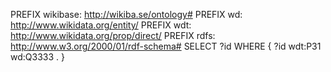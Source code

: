 PREFIX wikibase: <http://wikiba.se/ontology#> PREFIX wd: <http://www.wikidata.org/entity/> PREFIX wdt: <http://www.wikidata.org/prop/direct/> PREFIX rdfs: <http://www.w3.org/2000/01/rdf-schema#> SELECT ?id WHERE { ?id wdt:P31 wd:Q3333 . }
